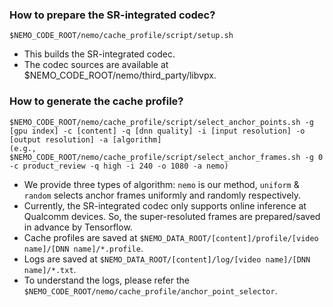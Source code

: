 ### How to prepare the SR-integrated codec?
```
$NEMO_CODE_ROOT/nemo/cache_profile/script/setup.sh
```
* This builds the SR-integrated codec.
* The codec sources are available at $NEMO_CODE_ROOT/nemo/third_party/libvpx.

### How to generate the cache profile? 
```
$NEMO_CODE_ROOT/nemo/cache_profile/script/select_anchor_points.sh -g [gpu index] -c [content] -q [dnn quality] -i [input resolution] -o [output resolution] -a [algorithm]
(e.g., $NEMO_CODE_ROOT/nemo/cache_profile/script/select_anchor_frames.sh -g 0 -c product_review -q high -i 240 -o 1080 -a nemo)
```
* We provide three types of algorithm: `nemo` is our method, `uniform` & `random` selects anchor frames uniformly and randomly respectively.
* Currently, the SR-integrated codec only supports online inference at Qualcomm devices. So, the super-resoluted frames are prepared/saved in advance by Tensorflow.
* Cache profiles are saved at `$NEMO_DATA_ROOT/[content]/profile/[video name]/[DNN name]/*.profile`.
* Logs are saved at `$NEMO_DATA_ROOT/[content]/log/[video name]/[DNN name]/*.txt`.
* To understand the logs, please refer the `$NEMO_CODE_ROOT/nemo/cache_profile/anchor_point_selector`.

